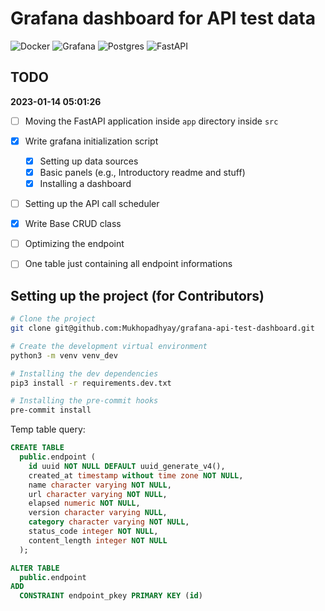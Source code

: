 # Grafana dashboard for API test data

![Docker](https://img.shields.io/badge/docker-%230db7ed.svg?style=for-the-badge&logo=docker&logoColor=white) ![Grafana](https://img.shields.io/badge/grafana-%23F46800.svg?style=for-the-badge&logo=grafana&logoColor=white) ![Postgres](https://img.shields.io/badge/postgres-%23316192.svg?style=for-the-badge&logo=postgresql&logoColor=white) ![FastAPI](https://img.shields.io/badge/FastAPI-005571?style=for-the-badge&logo=fastapi)

## TODO

**2023-01-14 05:01:26**

+ [ ] Moving the FastAPI application inside `app` directory inside `src`
+ [x] Write grafana initialization script
  + [x] Setting up data sources
  + [x] Basic panels (e.g., Introductory readme and stuff)
  + [x] Installing a dashboard
+ [ ] Setting up the API call scheduler
+ [x] Write Base CRUD class
+ [ ] Optimizing the endpoint
+ [ ] One table just containing all endpoint informations


## Setting up the project (for Contributors)
```bash
# Clone the project
git clone git@github.com:Mukhopadhyay/grafana-api-test-dashboard.git

# Create the development virtual environment
python3 -m venv venv_dev

# Installing the dev dependencies
pip3 install -r requirements.dev.txt

# Installing the pre-commit hooks
pre-commit install
```

Temp table query:

```sql
CREATE TABLE
  public.endpoint (
    id uuid NOT NULL DEFAULT uuid_generate_v4(),
    created_at timestamp without time zone NOT NULL,
    name character varying NOT NULL,
    url character varying NOT NULL,
    elapsed numeric NOT NULL,
    version character varying NULL,
    category character varying NOT NULL,
    status_code integer NOT NULL,
    content_length integer NOT NULL
  );

ALTER TABLE
  public.endpoint
ADD
  CONSTRAINT endpoint_pkey PRIMARY KEY (id)
```
